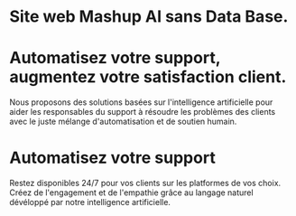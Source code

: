 # Site web Mashup AI sans Data Base.

# Automatisez votre support, augmentez votre satisfaction client.
Nous proposons des solutions basées sur l'intelligence artificielle pour aider les responsables du support à résoudre les problèmes des clients avec le juste mélange d'automatisation et de soutien humain.

# Automatisez votre support
Restez disponibles 24/7 pour vos clients sur les platformes de vos choix. Créez de l'engagement et de l'empathie grâce au langage naturel dévéloppé par notre intelligence artificielle.
